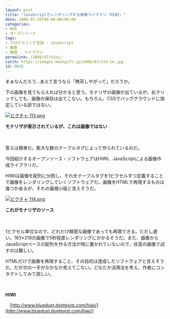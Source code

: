 ```yaml
---
layout: post
title: "JavaScriptでレンダリングする画像ライブラリ「HIWI」"
date: 2008-07-26T09:00:00+09:00
categories:
- Web
- オープンソース
tags: 
- プログラミング言語 - JavaScript
- 画像
- 開発 - ライブラリ
permalink: /2008/07/hiwi/
catch: https://images.moongift.jp/2008/07/114-tm.jpg
id: 9615
---
```

まぁなんだろう…あえて言うなら「無茶しやがって」だろうか。

  

下の画像を見てもらえれば分かると思う。モナリザの画像が出ているが、右クリックしても、画像の保存は出てこない。もちろん、CSSでバッググラウンドに指定している訳ではない。

  

[![ピクチャ 113.png](https://images.moongift.jp/2008/07/113-tm.jpg)](https://images.moongift.jp/2008/07/113.jpg)  
  
**モナリザが表示されているが、これは画像ではない**

  

　

  

答えは簡単だ。膨大な数のテーブルタグによって作られているのだ。

  

今回紹介するオープンソース・ソフトウェアはHIWI、JavaScriptによる画像作成ライブラリだ。

  
  
<!--more-->  

HIWIは画像を配列に分割し、それをテーブルタグを1ピクセルずつ定義することで画像をレンダリングしていくソフトウェアだ。画像をHTMLで再現するものは幾つかあるが、それの最極小版と言えそうだ。

  

[![ピクチャ 114.png](https://images.moongift.jp/2008/07/114-tm.jpg)](https://images.moongift.jp/2008/07/114.jpg)  
  
**これがモナリザのソース**

  

　

  

1ピクセル単位なので、どれだけ精密な画像であっても再現できる。ただし遅い。163×218の画像で5秒程度レンダリングにかかるそうだ。また、画像からJavaScriptベースの配列を作る方法が特に書かれていないので、任意の画像で試すのは難しい。

  

HTMLだけで画像を再現すること、その目的は達成したソフトウェアと言えそうだ。だが次の一手がなかなか見えてこない。どなたか活用法を考え、作者にコンタクトしてみて欲しい。

  

　

  

**HIWI**  
  
　[http://www.bluedust.dontexist.com/hiwi/](http://www.bluedust.dontexist.com/hiwi/)

  
